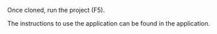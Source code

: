 Once cloned, run the project (F5).

The instructions to use the application can be found in the application.
